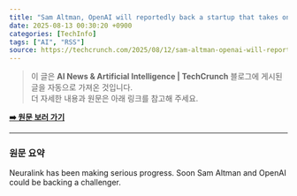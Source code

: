 ```yaml
---
title: "Sam Altman, OpenAI will reportedly back a startup that takes on Musk’s Neuralink"
date: 2025-08-13 00:30:20 +0900
categories: [TechInfo]
tags: ["AI", "RSS"]
source: https://techcrunch.com/2025/08/12/sam-altman-openai-will-reportedly-back-a-startup-that-takes-on-musks-neuralink/
---
```


> 이 글은 **AI News & Artificial Intelligence | TechCrunch** 블로그에 게시된 글을 자동으로 가져온 것입니다. <br>
> 더 자세한 내용과 원문은 아래 링크를 참고해 주세요.

**[➡️ 원문 보러 가기](https://techcrunch.com/2025/08/12/sam-altman-openai-will-reportedly-back-a-startup-that-takes-on-musks-neuralink/)**

---

### 원문 요약

Neuralink has been making serious progress. Soon Sam Altman and OpenAI could be backing a challenger.
        